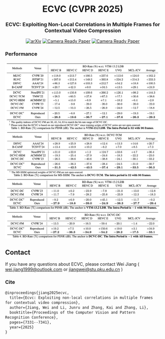 <div align="center">
<h1>ECVC (CVPR 2025)</h1>
<h3>ECVC: Exploiting Non-Local Correlations in Multiple Frames for Contextual Video Compression</h3>

[![arXiv](https://img.shields.io/badge/arXiv-<2410.09706>-<COLOR>.svg)](https://arxiv.org/abs/2410.09706)
[![Camera Ready Paper](https://img.shields.io/badge/Paper-<CameraReady>-blue.svg)](https://openaccess.thecvf.com/content/CVPR2025/papers/Jiang_ECVC_Exploiting_Non-Local_Correlations_in_Multiple_Frames_for_Contextual_Video_CVPR_2025_paper.pdf)
[![Camera Ready Paper](https://img.shields.io/badge/Supp-<CameraReady>-blue.svg)](https://openaccess.thecvf.com/content/CVPR2025/supplemental/Jiang_ECVC_Exploiting_Non-Local_CVPR_2025_supplemental.pdf)
</div>

### Performance
![image](assets/ip32-PSNR.png)
![image](assets/ip32-SSIM.png)
![image](assets/ip-1-PSNR.png)
![image](assets/ip-1-All.png)

## Contact

If you have any questions about ECVC, please contact Wei Jiang ( wei.jiang1999@outlook.com or jiangwei@stu.pku.edu.cn )

### Cite

```
@inproceedings{jiang2025ecvc,
  title={Ecvc: Exploiting non-local correlations in multiple frames for contextual video compression},
  author={Jiang, Wei and Li, Junru and Zhang, Kai and Zhang, Li},
  booktitle={Proceedings of the Computer Vision and Pattern Recognition Conference},
  pages={7331--7341},
  year={2025}
}
```
